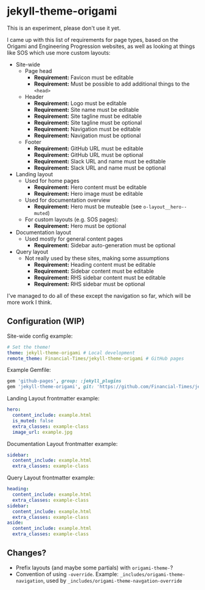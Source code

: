 
# jekyll-theme-origami

This is an experiment, please don't use it yet.

I came up with this list of requirements for page types, based on the Origami and Engineering Progression websites, as well as looking at things like SOS which use more custom layouts:

  - Site-wide
    - Page head
      - **Requirement:** Favicon must be editable
      - **Requirement:** Must be possible to add additional things to the `<head>`
    - Header
      - **Requirement:** Logo must be editable
      - **Requirement:** Site name must be editable
      - **Requirement:** Site tagline must be editable
      - **Requirement:** Site tagline must be optional
      - **Requirement:** Navigation must be editable
      - **Requirement:** Navigation must be optional
    - Footer
      - **Requirement:** GitHub URL must be editable
      - **Requirement:** GitHub URL must be optional
      - **Requirement:** Slack URL and name must be editable
      - **Requirement:** Slack URL and name must be optional
  - Landing layout
    - Used for home pages
      - **Requirement:** Hero content must be editable
      - **Requirement:** Hero image must be editable
    - Used for documentation overview
      - **Requirement:** Hero must be muteable (see `o-layout__hero--muted`)
    - For custom layouts (e.g. SOS pages):
      - **Requirement:** Hero must be optional
  - Documentation layout
    - Used mostly for general content pages
      - **Requirement:** Sidebar auto-generation must be optional
  - Query layout
    - Not really used by these sites, making some assumptions
      - **Requirement:** Heading content must be editable
      - **Requirement:** Sidebar content must be editable
      - **Requirement:** RHS sidebar content must be editable
      - **Requirement:** RHS sidebar must be optional

I've managed to do all of these except the navigation so far, which will be more work I think.

## Configuration (WIP)

Site-wide config example:

```yaml
# Set the theme!
theme: jekyll-theme-origami # Local development
remote_theme: Financial-Times/jekyll-theme-origami # GitHub pages
```

Example Gemfile:

```ruby
gem 'github-pages', group: :jekyll_plugins
gem 'jekyll-theme-origami', git: 'https://github.com/Financial-Times/jekyll-theme-origami.git'
```

Landing Layout frontmatter example:

```yaml
hero:
  content_include: example.html
  is_muted: false
  extra_classes: example-class
  image_url: example.jpg
```

Documentation Layout frontmatter example:

```yaml
sidebar:
  content_include: example.html
  extra_classes: example-class
```

Query Layout frontmatter example:

```yaml
heading:
  content_include: example.html
  extra_classes: example-class
sidebar:
  content_include: example.html
  extra_classes: example-class
aside:
  content_include: example.html
  extra_classes: example-class
```

## Changes?

  - Prefix layouts (and maybe some partials) with `origami-theme-`?
  - Convention of using `-override`. Example: `_includes/origami-theme-navigation`, used by `_includes/origami-theme-navgation-override`
